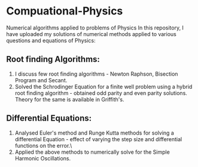 # Compuational-Physics
Numerical algorithms applied to problems of Physics
In this repository, I have uploaded my solutions of numerical methods applied to various questions and equations of Physics:

## Root finding Algorithms: 
1. I discuss few root finding algorithms - Newton Raphson, Bisection Program and Secant.
2. Solved the Schrodinger Equation for a finite well problem using a hybrid root finding algorithm - obtained odd parity and even parity solutions. Theory for the same is available in Griffith's.

## Differential Equations:
1. Analysed Euler's method and Runge Kutta methods for solving a differential Equation - effect of varying the step size and differential functions on the error.\
2. Applied the above methods to numerically solve for the Simple Harmonic Oscillations. 
